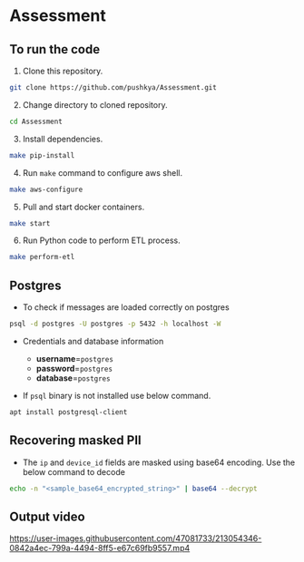 # Assessment

## To run the code
1. Clone this repository.
```bash
git clone https://github.com/pushkya/Assessment.git
```

2. Change directory to cloned repository.
```bash
cd Assessment
```

3. Install dependencies.
```bash
make pip-install
```

4. Run `make` command to configure aws shell.
```bash
make aws-configure
```

5. Pull and start docker containers.
```bash
make start
```

6. Run Python code to perform ETL process.
```bash
make perform-etl
```

## Postgres 
- To check if messages are loaded correctly on postgres
```bash
psql -d postgres -U postgres -p 5432 -h localhost -W
```
- Credentials and database information
    - **username**=`postgres`
    - **password**=`postgres`
    - **database**=`postgres`

- If `psql` binary is not installed use below command.
```bash
apt install postgresql-client
```

## Recovering masked PII
- The `ip` and `device_id` fields are masked using base64 encoding. Use the below command to decode
```bash
echo -n "<sample_base64_encrypted_string>" | base64 --decrypt
```
## Output video


https://user-images.githubusercontent.com/47081733/213054346-0842a4ec-799a-4494-8ff5-e67c69fb9557.mp4

